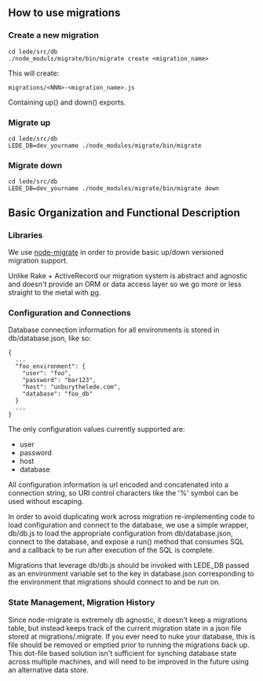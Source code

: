 
##  How to use migrations

### Create a new migration

    cd lede/src/db
    ./node_moduls/migrate/bin/migrate create <migration_name>

This will create:

    migrations/<NNN>-<migration_name>.js

Containing up() and down() exports.


### Migrate up

    cd lede/src/db
    LEDE_DB=dev_yourname ./node_modules/migrate/bin/migrate

### Migrate down

    cd lede/src/db
    LEDE_DB=dev_yourname ./node_modules/migrate/bin/migrate down
    

## Basic Organization and Functional Description

### Libraries

We use [node-migrate](https://github.com/visionmedia/node-migrate) in order to provide basic up/down versioned migration support.

Unlike Rake + ActiveRecord our migration system is abstract and agnostic and doesn't provide an ORM or data access layer so we go more or less straight to the metal with [pg](https://github.com/brianc/node-postgres).

### Configuration and Connections

Database connection information for all environments is stored in db/database.json, like so:

    {
      ...
      "foo_environment": {
        "user": "foo",
        "password": "bar123",
        "host": "unburythelede.com",
        "database": "foo_db"
      }
      ...
    }

The only configuration values currently supported are:
* user
* password
* host
* database

All configuration information is url encoded and concatenated into a connection string, so URI control characters like the '%' symbol can be used without escaping.

In order to avoid duplicating work across migration re-implementing code to load configuration and connect to the database, we use a simple wrapper, db/db.js to load the appropriate configuration from db/database.json, connect to the database, and expose a run() method that consumes SQL and a callback to be run after execution of the SQL is complete.

Migrations that leverage db/db.js should be invoked with LEDE\_DB passed as an environment variable set to the key in database.json corresponding to the environment that migrations should connect to and be run on.

### State Management, Migration History

Since node-migrate is extremely db agnostic, it doesn't keep a migrations table, but instead keeps track of the current migration state in a json file stored at migrations/.migrate. If you ever need to nuke your database, this is file should be removed or emptied prior to running the migrations back up. This dot-file based solution isn't sufficient for synching database state across multiple machines, and will need to be improved in the future using an alternative data store.

